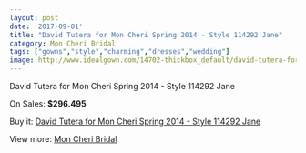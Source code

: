```yaml
---
layout: post
date: '2017-09-01'
title: "David Tutera for Mon Cheri Spring 2014 - Style 114292 Jane"
category: Mon Cheri Bridal
tags: ["gowns","style","charming","dresses","wedding"]
image: http://www.idealgown.com/14702-thickbox_default/david-tutera-for-mon-cheri-spring-2014-style-114292-jane.jpg
---
```

David Tutera for Mon Cheri Spring 2014 - Style 114292 Jane

On Sales: **$296.495**
<a href="https://www.idealgown.com/en/mon-cheri-bridal/5902-david-tutera-for-mon-cheri-spring-2014-style-114292-jane.html"><amp-img layout="responsive" width="600" height="600" src="//www.idealgown.com/14702-thickbox_default/david-tutera-for-mon-cheri-spring-2014-style-114292-jane.jpg" alt="David Tutera for Mon Cheri Spring 2014 - Style 114292 Jane 0" /></a>
<a href="https://www.idealgown.com/en/mon-cheri-bridal/5902-david-tutera-for-mon-cheri-spring-2014-style-114292-jane.html"><amp-img layout="responsive" width="600" height="600" src="//www.idealgown.com/14704-thickbox_default/david-tutera-for-mon-cheri-spring-2014-style-114292-jane.jpg" alt="David Tutera for Mon Cheri Spring 2014 - Style 114292 Jane 1" /></a>
<a href="https://www.idealgown.com/en/mon-cheri-bridal/5902-david-tutera-for-mon-cheri-spring-2014-style-114292-jane.html"><amp-img layout="responsive" width="600" height="600" src="//www.idealgown.com/14703-thickbox_default/david-tutera-for-mon-cheri-spring-2014-style-114292-jane.jpg" alt="David Tutera for Mon Cheri Spring 2014 - Style 114292 Jane 2" /></a>

Buy it: [David Tutera for Mon Cheri Spring 2014 - Style 114292 Jane](https://www.idealgown.com/en/mon-cheri-bridal/5902-david-tutera-for-mon-cheri-spring-2014-style-114292-jane.html "David Tutera for Mon Cheri Spring 2014 - Style 114292 Jane")

View more: [Mon Cheri Bridal](https://www.idealgown.com/en/88-mon-cheri-bridal "Mon Cheri Bridal")